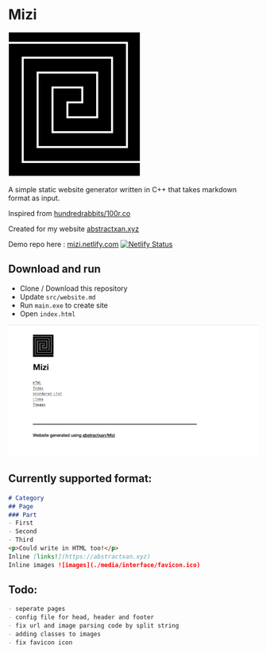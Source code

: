 # Mizi

![](./media/interface/logo.png)

A simple static website generator written in C++ that takes markdown format as input. 

Inspired from [hundredrabbits/100r.co](https://github.com/hundredrabbits/100r.co)

Created for my website [abstractxan.xyz](https://abstractxan.xyz)

Demo repo here : [mizi.netlify.com](https://mizi.netlify.com) [![Netlify Status](https://api.netlify.com/api/v1/badges/62460383-615c-4be8-911e-c1513ea806dc/deploy-status)](https://app.netlify.com/sites/mizi/deploys)
## Download and run
- Clone / Download this repository
- Update `src/website.md`
- Run `main.exe` to create site
- Open `index.html`

![](./media/mizi.jpg)
## Currently supported format:

``` md
# Category
## Page
### Part
- First
- Second
- Third
<p>Could write in HTML too!</p>
Inline [links!](https://abstractxan.xyz)
Inline images ![images](./media/interface/favicon.ico)
```

## Todo:

``` md
- seperate pages
- config file for head, header and footer
- fix url and image parsing code by split string
- adding classes to images
- fix favicon icon
```
